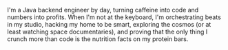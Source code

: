 I'm a Java backend engineer by day, turning caffeine into code and numbers into profits. 
When I'm not at the keyboard, I'm orchestrating beats in my studio, hacking my home to be smart, exploring the cosmos (or at least watching space documentaries), and proving that the only thing I crunch more than code is the nutrition facts on my protein bars.
